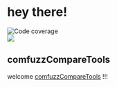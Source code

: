 # hey there!
![Code coverage](https://img.shields.io/codecov/c/gh/AidPaike/AidPaikesTools/main)  
![](https://codecov.io/gh/AidPaike/AidPaikesTools/branch/main/graphs/tree.svg?token=AIZQS5QBI4)
## comfuzzCompareTools
welcome [comfuzzCompareTools](comfuzzCompareTools) !!!
